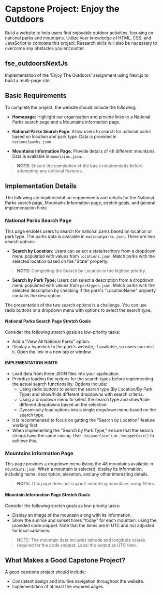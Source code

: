 # Capstone Project: Enjoy the Outdoors

Build a website to help users find enjoyable outdoor activities, focusing on national parks and mountains. Utilize your knowledge of HTML, CSS, and JavaScript to complete this project. Research skills will also be necessary to overcome any obstacles you encounter.

## fse_outdoorsNextJs

Implementation of the 'Enjoy The Outdoors' assignment using Next.js to build a multi-page site.

## Basic Requirements

To complete the project, the website should include the following:

- **Homepage:** Highlight our organization and provide links to a National Parks search page and a Mountains information page.

- **National Parks Search Page:** Allow users to search for national parks based on location and park type. Data is provided in `nationalparks.json`.

- **Mountains Information Page:** Provide details of 48 different mountains. Data is available in `mountains.json`.

> **NOTE:** Ensure the completion of the basic requirements before attempting any optional features.

## Implementation Details

The following are implementation requirements and details for the National Parks search page, Mountains Information page, stretch goals, and general implementation hints.

### National Parks Search Page

This page enables users to search for national parks based on location or park type. The parks data is available in `nationalparks.json`. There are two search options:

- **Search by Location:** Users can select a state/territory from a dropdown menu populated with values from `locations.json`. Match parks with the selected location based on the "State" property.

> **NOTE:** Completing the Search by Location is the highest priority.

- **Search by Park Type:** Users can select a description from a dropdown menu populated with values from `parktypes.json`. Match parks with the selected description by checking if the park's "LocationName" property contains the description.

The presentation of the two search options is a challenge. You can use radio buttons or a dropdown menu with options to select the search type.

#### National Parks Search Page Stretch Goals

Consider the following stretch goals as low-priority tasks:

- Add a "View All National Parks" option.
- Display a hyperlink to the park's website, if available, so users can visit it. Open the link in a new tab or window.

#### IMPLEMENTATION HINTS

- Load data from three JSON files into your application.
- Prioritize loading the options for the search types before implementing the actual search functionality. Options include:
  - Using radio buttons to select the search type (By Location/By Park Type) and show/hide different dropdowns with search criteria.
  - Using a dropdown menu to select the search type and show/hide different dropdowns based on the selection.
  - Dynamically load options into a single dropdown menu based on the search type.
- It is recommended to focus on getting the "Search by Location" feature working first.
- When implementing the "Search by Park Type," ensure that the search strings have the same casing. Use `.toLowerCase()` or `.toUpperCase()` to achieve this.

### Mountains Information Page

This page provides a dropdown menu listing the 48 mountains available in `mountains.json`. When a mountain is selected, display its information, including name, description, elevation, and any other interesting details.

> **NOTE:** This page does not support searching mountains using filters.

#### Mountain Information Page Stretch Goals

Consider the following stretch goals as low-priority tasks:

- Display an image of the mountain along with its information.
- Show the sunrise and sunset times "today" for each mountain, using the provided code snippet. Note that the times are in UTC and not adjusted for local variations.

> NOTE: The mountain data includes latitude and longitude values required for the code snippet. Label the output as UTC time.

## What Makes a Good Capstone Project?

A good capstone project should include:

- Consistent design and intuitive navigation throughout the website.
- Implementation of at least the required pages.
